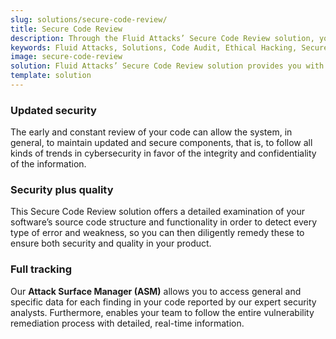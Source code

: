 ```yaml
---
slug: solutions/secure-code-review/
title: Secure Code Review
description: Through the Fluid Attacks’ Secure Code Review solution, you will know if your code fulfills the required standards and if it has vulnerabilities to be remediated.
keywords: Fluid Attacks, Solutions, Code Audit, Ethical Hacking, Secure Code Review, Security, Standards
image: secure-code-review
solution: Fluid Attacks’ Secure Code Review solution provides you with a comprehensive review of your software’s source code. Specifically, this solution is intended to identify whether your lines of code are following required coding standards and whether there are security flaws or vulnerabilities that need to be remediated promptly to prevent any cyberattack. We employ a diverse set of security testing techniques, including SAST and SCA, always using a combination of automatic and manual processes to achieve these objectives. Contrary to common practice, the Secure Code Review solution should be applied to your applications’ code from the early stages of the Software Development Lifecycle and at a continuous pace, reducing security risks before the software is released and avoiding future costs of remediation.
template: solution
---
```


<div class="sect2">

### Updated security

The early and constant review of your code can allow the system, in
general, to maintain updated and secure components, that is, to follow
all kinds of trends in cybersecurity in favor of the integrity and
confidentiality of the information.

</div>

<div class="sect2">

### Security plus quality

This Secure Code Review solution offers a detailed examination of your
software’s source code structure and functionality in order to detect
every type of error and weakness, so you can then diligently remedy
these to ensure both security and quality in your product.

</div>

<div class="sect2">

### Full tracking

Our **Attack Surface Manager (ASM)** allows you to access general and
specific data for each finding in your code reported by our expert
security analysts. Furthermore, enables your team to follow the entire
vulnerability remediation process with detailed, real-time information.

</div>